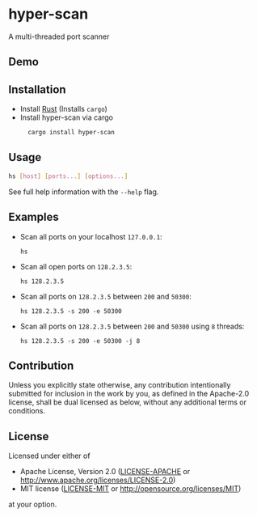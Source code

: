 # hyper-scan

A multi-threaded port scanner


## Demo


## Installation

- Install [Rust](https://rustup.rs/) (Installs `cargo`)
- Install hyper-scan via cargo
  ```bash
    cargo install hyper-scan
  ```

## Usage
```bash
hs [host] [ports...] [options...]
```

See full help information with the `--help` flag.

## Examples

- Scan all ports on your localhost `127.0.0.1`:
  ```console
  hs
  ```

- Scan all open ports on `128.2.3.5`:
  ```console
  hs 128.2.3.5
  ```

- Scan all ports on `128.2.3.5` between `200` and `50300`:
  ```console
  hs 128.2.3.5 -s 200 -e 50300
  ```

- Scan all ports on `128.2.3.5` between `200` and `50300` using `8` threads:
  ```console
  hs 128.2.3.5 -s 200 -e 50300 -j 8
  ```


## Contribution

Unless you explicitly state otherwise, any contribution intentionally submitted
for inclusion in the work by you, as defined in the Apache-2.0 license, shall be
dual licensed as below, without any additional terms or conditions.

## License

Licensed under either of

- Apache License, Version 2.0
   ([LICENSE-APACHE](LICENSE-APACHE) or <http://www.apache.org/licenses/LICENSE-2.0>)
- MIT license
   ([LICENSE-MIT](LICENSE-MIT) or <http://opensource.org/licenses/MIT>)

at your option.
